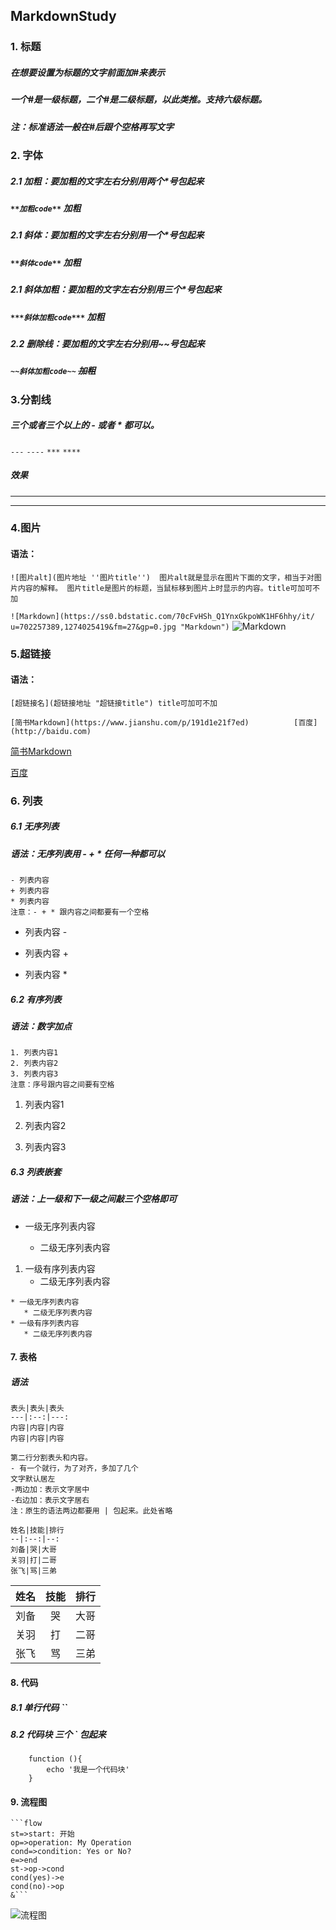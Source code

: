 ## MarkdownStudy
### 1. 标题
##### 在想要设置为标题的文字前面加#来表示
##### 一个#是一级标题，二个#是二级标题，以此类推。支持六级标题。
##### 注：标准语法一般在#后跟个空格再写文字

### 2. 字体

##### 2.1 加粗：要加粗的文字左右分别用两个*号包起来
##### `**加粗code**` **加粗**

##### 2.1 斜体：要加粗的文字左右分别用一个*号包起来
##### `**斜体code**` *加粗*

##### 2.1 斜体加粗：要加粗的文字左右分别用三个*号包起来
##### `***斜体加粗code***` ***加粗***

##### 2.2 删除线：要加粗的文字左右分别用~~号包起来
##### `~~斜体加粗code~~` ~~加粗~~

### 3.分割线

##### 三个或者三个以上的 - 或者 * 都可以。
`---` `----` `***` `****`
##### 效果
--- 
***
### 4.图片

#### 语法：

`![图片alt](图片地址 ''图片title'') 
 图片alt就是显示在图片下面的文字，相当于对图片内容的解释。
 图片title是图片的标题，当鼠标移到图片上时显示的内容。title可加可不加`
 
 `![Markdown](https://ss0.bdstatic.com/70cFvHSh_Q1YnxGkpoWK1HF6hhy/it/
  u=702257389,1274025419&fm=27&gp=0.jpg "Markdown")`
  ![Markdown](https://gss2.bdstatic.com/9fo3dSag_xI4khGkpoWK1HF6hhy/baike/w%3D268%3Bg%3D0/sign=79cf53f2074f78f0800b9df5410a6d68/00e93901213fb80ef9ceac7132d12f2eb938947d.jpg "Markdown")

### 5.超链接

#### 语法：
     
`[超链接名](超链接地址 "超链接title") title可加可不加`

`[简书Markdown](https://www.jianshu.com/p/191d1e21f7ed)         
 [百度](http://baidu.com)`
 
 [简书Markdown](https://www.jianshu.com/p/191d1e21f7ed)
 
 [百度](http://baidu.com)
 
 ### 6. 列表
 ##### 6.1 无序列表
 ##### 语法：无序列表用 - + * 任何一种都可以
```
- 列表内容
+ 列表内容
* 列表内容
注意：- + * 跟内容之间都要有一个空格
```
- 列表内容 -
+ 列表内容 +
* 列表内容 *

##### 6.2 有序列表
##### 语法：数字加点
```
1. 列表内容1
2. 列表内容2
3. 列表内容3
注意：序号跟内容之间要有空格
```
1. 列表内容1

2. 列表内容2

3. 列表内容3

##### 6.3 列表嵌套
##### 语法：上一级和下一级之间敲三个空格即可

 * 一级无序列表内容
   
    * 二级无序列表内容
         
 1. 一级有序列表内容
    * 二级无序列表内容
 ```
 * 一级无序列表内容
    * 二级无序列表内容
 * 一级有序列表内容
    * 二级无序列表内容
 ```
 #### 7. 表格
 ##### 语法
 ```
 表头|表头|表头
 ---|:--:|---:
 内容|内容|内容
 内容|内容|内容
 
 第二行分割表头和内容。
 - 有一个就行，为了对齐，多加了几个
 文字默认居左
 -两边加：表示文字居中
 -右边加：表示文字居右
 注：原生的语法两边都要用 | 包起来。此处省略
 
 姓名|技能|排行
 --|:--:|--:
 刘备|哭|大哥
 关羽|打|二哥
 张飞|骂|三弟
 ```
 姓名|技能|排行
 --|:--:|--:
 刘备|哭|大哥
 关羽|打|二哥
 张飞|骂|三弟

#### 8. 代码
##### 8.1 单行代码 ``
##### 8.2 代码块 三个 ` 包起来
```
    function (){
        echo '我是一个代码块'
    }
```         
 
#### 9. 流程图
```
```flow
st=>start: 开始
op=>operation: My Operation
cond=>condition: Yes or No?
e=>end
st->op->cond
cond(yes)->e
cond(no)->op
&```
```
![流程图](https://upload-images.jianshu.io/upload_images/6860761-9d9524ba31047696.png "流程图")